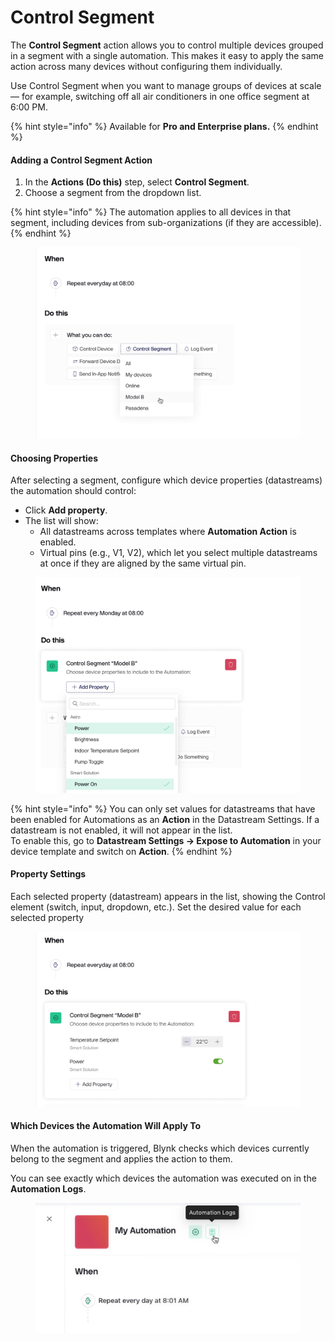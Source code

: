 # Control Segment

The **Control Segment** action allows you to control multiple devices grouped in a segment with a single automation. This makes it easy to apply the same action across many devices without configuring them individually.&#x20;

Use Control Segment when you want to manage groups of devices at scale — for example, switching off all air conditioners in one office segment at 6:00 PM.

{% hint style="info" %}
Available for **Pro and Enterprise plans.**
{% endhint %}

#### Adding a Control Segment Action

1. In the **Actions (Do this)** step, select **Control Segment**.
2. Choose a segment from the dropdown list.

{% hint style="info" %}
The automation applies to all devices in that segment, including devices from sub-organizations (if they are accessible).
{% endhint %}

<figure><img src="../../.gitbook/assets/control segment action.png" alt=""><figcaption></figcaption></figure>

#### Choosing Properties

After selecting a segment, configure which device properties (datastreams) the automation should control:

* Click **Add property**.
* The list will show:
  * All datastreams across templates where **Automation Action** is enabled.
  * Virtual pins (e.g., V1, V2), which let you select multiple datastreams at once if they are aligned by the same virtual pin.

<figure><img src="../../.gitbook/assets/control segment property.png" alt=""><figcaption></figcaption></figure>

{% hint style="info" %}
You can only set values for datastreams that have been enabled for Automations as an **Action** in the Datastream Settings. If a datastream is not enabled, it will not appear in the list.\
To enable this, go to **Datastream Settings → Expose to Automation** in your device template and switch on **Action**.
{% endhint %}

#### Property Settings

Each selected property (datastream) appears in the list, showing the Control element (switch, input, dropdown, etc.). Set the desired value for each selected property

<figure><img src="../../.gitbook/assets/control segment enter property.png" alt=""><figcaption></figcaption></figure>

#### Which Devices the Automation Will Apply To

When the automation is triggered, Blynk checks which devices currently belong to the segment and applies the action to them.

You can see exactly which devices the automation was executed on in the **Automation Logs**.

<figure><img src="../../.gitbook/assets/automations log.png" alt=""><figcaption></figcaption></figure>
